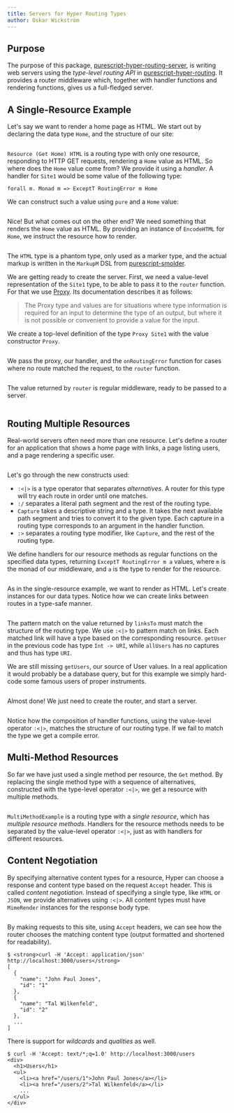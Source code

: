```yaml
---
title: Servers for Hyper Routing Types
author: Oskar Wickström
---
```


## Purpose

The purpose of this package,
[purescript-hyper-routing-server](https://github.com/owickstrom/purescript-hyper-routing-server),
is writing web servers using the *type-level routing API* in
[purescript-hyper-routing](https://github.com/owickstrom/purescript-hyper-routing).
It provides a router middleware which, together with handler functions
and rendering functions, gives us a full-fledged server.

## A Single-Resource Example

Let's say we want to render a home page as HTML. We start out by
declaring the data type `Home`, and the structure of our site:

``` {.haskell language=purescript include=docs/src/Site1.purs snippet=routing-type}
```

`Resource (Get Home) HTML` is a routing type with only one resource,
responding to HTTP GET requests, rendering a `Home` value as HTML. So
where does the `Home` value come from? We provide it using a *handler*.
A handler for `Site1` would be some value of the following type:

``` {.haskell}
forall m. Monad m => ExceptT RoutingError m Home
```

We can construct such a value using `pure` and a `Home` value:

``` {.haskell language=purescript include=docs/src/Site1.purs snippet=handler}
```

Nice! But what comes out on the other end? We need something that
renders the `Home` value as HTML. By providing an instance of
`EncodeHTML` for `Home`, we instruct the resource how to render.

``` {.haskell include=docs/src/Site1.purs snippet=encoding}
```

The `HTML` type is a phantom type, only used as a marker type, and the
actual markup is written in the `MarkupM` DSL from
[purescript-smolder](https://github.com/bodil/purescript-smolder).

We are getting ready to create the server. First, we need a value-level
representation of the `Site1` type, to be able to pass it to the
`router` function. For that we use
[Proxy](https://pursuit.purescript.org/packages/purescript-proxy/1.0.0/docs/Type.Proxy).
Its documentation describes it as follows:

> The Proxy type and values are for situations where type information is
> required for an input to determine the type of an output, but where it
> is not possible or convenient to provide a value for the input.

We create a top-level definition of the type `Proxy Site1` with the
value constructor `Proxy`.

``` {.haskell include=docs/src/Site1.purs snippet=proxy}
```

We pass the proxy, our handler, and the `onRoutingError` function for
cases where no route matched the request, to the `router` function.

``` {.haskell include=docs/src/Site1.purs snippet=router}
```

The value returned by `router` is regular middleware, ready to be passed
to a server.

``` {.haskell include=docs/src/Site1.purs snippet=main}
```

## Routing Multiple Resources

Real-world servers often need more than one resource. Let's define a
router for an application that shows a home page with links, a page
listing users, and a page rendering a specific user.

``` {.haskell include=docs/src/Site2.purs snippet=resources-and-type}
```

Let's go through the new constructs used:

-   `:<|>` is a type operator that separates *alternatives*. A router
    for this type will try each route in order until one matches.
-   `:/` separates a literal path segment and the rest of the routing
    type.
-   `Capture` takes a descriptive string and a type. It takes the next
    available path segment and tries to convert it to the given type.
    Each capture in a routing type corresponds to an argument in the
    handler function.
-   `:>` separates a routing type modifier, like `Capture`, and the rest
    of the routing type.

We define handlers for our resource methods as regular functions on the
specified data types, returning `ExceptT RoutingError m a` values, where
`m` is the monad of our middleware, and `a` is the type to render for
the resource.

``` {.haskell include=docs/src/Site2.purs snippet=handlers}
```

As in the single-resource example, we want to render as HTML. Let's
create instances for our data types. Notice how we can create links
between routes in a type-safe manner.

``` {.haskell include=docs/src/Site2.purs snippet=encoding}
```

The pattern match on the value returned by `linksTo` must match the
structure of the routing type. We use `:<|>` to pattern match on links.
Each matched link will have a type based on the corresponding resource.
`getUser` in the previous code has type `Int -> URI`, while `allUsers`
has no captures and thus has type `URI`.

We are still missing `getUsers`, our source of User values. In a real
application it would probably be a database query, but for this example
we simply hard-code some famous users of proper instruments.

``` {.haskell include=docs/src/Site2.purs snippet=get-users}
```

Almost done! We just need to create the router, and start a server.

``` {.haskell include=docs/src/Site2.purs snippet=main}
```

Notice how the composition of handler functions, using the value-level
operator `:<|>`, matches the structure of our routing type. If we fail
to match the type we get a compile error.

## Multi-Method Resources

So far we have just used a single method per resource, the `Get` method.
By replacing the single method type with a sequence of alternatives,
constructed with the type-level operator `:<|>`, we get a resource with
multiple methods.

``` {.haskell include=docs/src/MultiMethodExample.purs snippet=routing-type}
```

`MultiMethodExample` is a routing type with a *single resource*, which
has *multiple resource methods*. Handlers for the resource methods needs
to be separated by the value-level operator `:<|>`, just as with
handlers for different resources.

## Content Negotiation

By specifying alternative content types for a resource, Hyper can choose
a response and content type based on the request `Accept` header. This
is called *content negotiation*. Instead of specifying a single type,
like `HTML` or `JSON`, we provide alternatives using `:<|>`. All content
types must have `MimeRender` instances for the response body type.

``` {.haskell include=docs/src/Site3.purs snippet=routing-type}
```

By making requests to this site, using `Accept` headers, we can see how
the router chooses the matching content type (output formatted and
shortened for readability).

``` {.bash}
$ <strong>curl -H 'Accept: application/json' http://localhost:3000/users</strong>
[
  {
    "name": "John Paul Jones",
    "id": "1"
  },
  {
    "name": "Tal Wilkenfeld",
    "id": "2"
  },
  ...
]
```

There is support for *wildcards* and *qualities* as well.

``` {.bash}
$ curl -H 'Accept: text/*;q=1.0' http://localhost:3000/users
<div>
  <h1>Users</h1>
  <ul>
    <li><a href="/users/1">John Paul Jones</a></li>
    <li><a href="/users/2">Tal Wilkenfeld</a></li>
    ...
  </ul>
</div>
```
